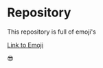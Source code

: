 # Repository
This repository is full of emoji's

[Link to Emoji](http://www.emoji-cheat-sheet.com)

:sunglasses:
